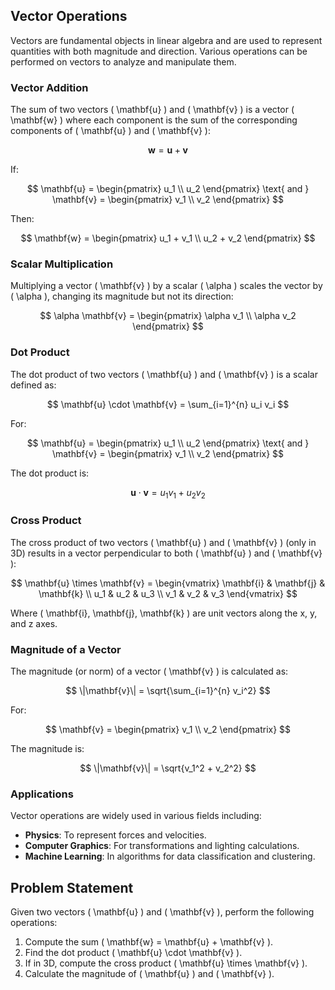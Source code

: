 ## Vector Operations

Vectors are fundamental objects in linear algebra and are used to represent quantities with both magnitude and direction. Various operations can be performed on vectors to analyze and manipulate them.

### Vector Addition

The sum of two vectors \( \mathbf{u} \) and \( \mathbf{v} \) is a vector \( \mathbf{w} \) where each component is the sum of the corresponding components of \( \mathbf{u} \) and \( \mathbf{v} \):

$$
\mathbf{w} = \mathbf{u} + \mathbf{v}
$$

If:

$$
\mathbf{u} = \begin{pmatrix} u_1 \\ u_2 \end{pmatrix}
\text{ and }
\mathbf{v} = \begin{pmatrix} v_1 \\ v_2 \end{pmatrix}
$$

Then:

$$
\mathbf{w} = \begin{pmatrix} u_1 + v_1 \\ u_2 + v_2 \end{pmatrix}
$$

### Scalar Multiplication

Multiplying a vector \( \mathbf{v} \) by a scalar \( \alpha \) scales the vector by \( \alpha \), changing its magnitude but not its direction:

$$
\alpha \mathbf{v} = \begin{pmatrix} \alpha v_1 \\ \alpha v_2 \end{pmatrix}
$$

### Dot Product

The dot product of two vectors \( \mathbf{u} \) and \( \mathbf{v} \) is a scalar defined as:

$$
\mathbf{u} \cdot \mathbf{v} = \sum_{i=1}^{n} u_i v_i
$$

For:

$$
\mathbf{u} = \begin{pmatrix} u_1 \\ u_2 \end{pmatrix}
\text{ and }
\mathbf{v} = \begin{pmatrix} v_1 \\ v_2 \end{pmatrix}
$$

The dot product is:

$$
\mathbf{u} \cdot \mathbf{v} = u_1 v_1 + u_2 v_2
$$

### Cross Product

The cross product of two vectors \( \mathbf{u} \) and \( \mathbf{v} \) (only in 3D) results in a vector perpendicular to both \( \mathbf{u} \) and \( \mathbf{v} \):

$$
\mathbf{u} \times \mathbf{v} = \begin{vmatrix}
\mathbf{i} & \mathbf{j} & \mathbf{k} \\
u_1 & u_2 & u_3 \\
v_1 & v_2 & v_3
\end{vmatrix}
$$

Where \( \mathbf{i}, \mathbf{j}, \mathbf{k} \) are unit vectors along the x, y, and z axes.

### Magnitude of a Vector

The magnitude (or norm) of a vector \( \mathbf{v} \) is calculated as:

$$
\|\mathbf{v}\| = \sqrt{\sum_{i=1}^{n} v_i^2}
$$

For:

$$
\mathbf{v} = \begin{pmatrix} v_1 \\ v_2 \end{pmatrix}
$$

The magnitude is:

$$
\|\mathbf{v}\| = \sqrt{v_1^2 + v_2^2}
$$

### Applications

Vector operations are widely used in various fields including:
- **Physics**: To represent forces and velocities.
- **Computer Graphics**: For transformations and lighting calculations.
- **Machine Learning**: In algorithms for data classification and clustering.

## Problem Statement

Given two vectors \( \mathbf{u} \) and \( \mathbf{v} \), perform the following operations:
1. Compute the sum \( \mathbf{w} = \mathbf{u} + \mathbf{v} \).
2. Find the dot product \( \mathbf{u} \cdot \mathbf{v} \).
3. If in 3D, compute the cross product \( \mathbf{u} \times \mathbf{v} \).
4. Calculate the magnitude of \( \mathbf{u} \) and \( \mathbf{v} \).
